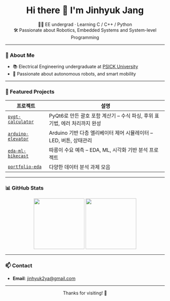 <h1 align="center">Hi there 👋 I'm Jinhyuk Jang</h1>

<p align="center">
  👨‍💻 EE undergrad · Learning C / C++ / Python<br>
  🛠️ Passionate about Robotics, Embedded Systems and System-level Programming
</p>

---

### 🚀 About Me

- 📚 Electrical Engineering undergraduate at [PSICK University](https://www.youtube.com/channel/UCGX5sP4ehBkihHwt5bs5wvg)
- 🤖 Passionate about autonomous robots, and smart mobility
  
---

### 📌 Featured Projects

| 프로젝트 | 설명 |
|----------|------|
| [`pyqt-calculator`](https://github.com/jinhyuk2me/pyqt-calculator) | PyQt6로 만든 괄호 포함 계산기 – 수식 파싱, 후위 표기법, 에러 처리까지 완성 |
| [`arduino-elevator`](https://github.com/jinhyuk2me/arduino-elevator) | Arduino 기반 다층 엘리베이터 제어 시뮬레이터 – LED, 버튼, 상태관리 |
| [`eda-ml-bikecast`](https://github.com/jinhyuk2me/eda-ml-bikecast) | 따릉이 수요 예측 – EDA, ML, 시각화 기반 분석 프로젝트 |
| [`portfolio-eda`](https://github.com/jinhyuk2me/portfolio-eda) | 다양한 데이터 분석 과제 모음 |

---

### 📊 GitHub Stats

<p align="center">
  <img src="https://github-readme-stats.vercel.app/api?username=jinhyuk2me&show_icons=true&theme=tokyonight" height="160"/>
  <img src="https://github-readme-stats.vercel.app/api/top-langs/?username=jinhyuk2me&layout=compact&theme=tokyonight" height="160"/>
</p>

---

### 📫 Contact

- **Email**: jinhyuk2ya@gmail.com  

---

<p align="center">Thanks for visiting! 🙌</p>

